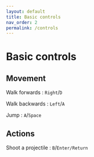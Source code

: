 ```yaml
---
layout: default
title: Basic controls
nav_order: 2
permalink: /controls
---
```


# Basic controls

## Movement

Walk forwards
: `Right`/`D`

Walk backwards
: `Left`/`A`

Jump
: `A`/`Space`

## Actions

Shoot a projectile
: `B`/`Enter/Return`
